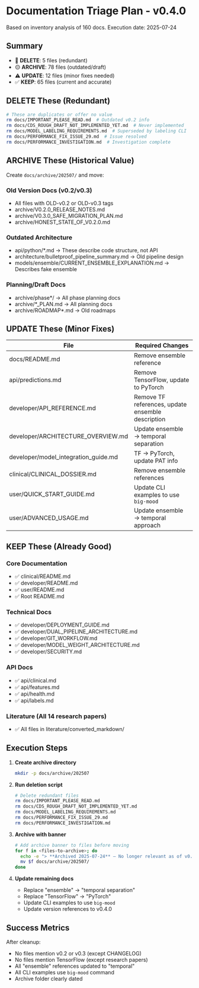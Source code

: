 # Documentation Triage Plan - v0.4.0

Based on inventory analysis of 160 docs. Execution date: 2025-07-24

## Summary
- 🔴 **DELETE**: 5 files (redundant)
- 🟡 **ARCHIVE**: 78 files (outdated/draft)
- ⚠️ **UPDATE**: 12 files (minor fixes needed)
- ✅ **KEEP**: 65 files (current and accurate)

## DELETE These (Redundant)

```bash
# These are duplicates or offer no value
rm docs/IMPORTANT_PLEASE_READ.md  # Outdated v0.2 info
rm docs/CDS_ROUGH_DRAFT_NOT_IMPLEMENTED_YET.md  # Never implemented
rm docs/MODEL_LABELING_REQUIREMENTS.md  # Superseded by labeling CLI
rm docs/PERFORMANCE_FIX_ISSUE_29.md  # Issue resolved
rm docs/PERFORMANCE_INVESTIGATION.md  # Investigation complete
```

## ARCHIVE These (Historical Value)

Create `docs/archive/202507/` and move:

### Old Version Docs (v0.2/v0.3)
- All files with OLD-v0.2 or OLD-v0.3 tags
- archive/V0.2.0_RELEASE_NOTES.md
- archive/V0.3.0_SAFE_MIGRATION_PLAN.md
- archive/HONEST_STATE_OF_V0.2.0.md

### Outdated Architecture
- api/python/*.md → These describe code structure, not API
- architecture/bulletproof_pipeline_summary.md → Old pipeline design
- models/ensemble/CURRENT_ENSEMBLE_EXPLANATION.md → Describes fake ensemble

### Planning/Draft Docs
- archive/phase*/ → All phase planning docs
- archive/*_PLAN.md → All planning docs
- archive/ROADMAP*.md → Old roadmaps

## UPDATE These (Minor Fixes)

| File | Required Changes |
|------|-----------------|
| docs/README.md | Remove ensemble reference |
| api/predictions.md | Remove TensorFlow, update to PyTorch |
| developer/API_REFERENCE.md | Remove TF references, update ensemble description |
| developer/ARCHITECTURE_OVERVIEW.md | Update ensemble → temporal separation |
| developer/model_integration_guide.md | TF → PyTorch, update PAT info |
| clinical/CLINICAL_DOSSIER.md | Remove ensemble references |
| user/QUICK_START_GUIDE.md | Update CLI examples to use `big-mood` |
| user/ADVANCED_USAGE.md | Update ensemble → temporal approach |

## KEEP These (Already Good)

### Core Documentation
- ✅ clinical/README.md
- ✅ developer/README.md  
- ✅ user/README.md
- ✅ Root README.md

### Technical Docs
- ✅ developer/DEPLOYMENT_GUIDE.md
- ✅ developer/DUAL_PIPELINE_ARCHITECTURE.md
- ✅ developer/GIT_WORKFLOW.md
- ✅ developer/MODEL_WEIGHT_ARCHITECTURE.md
- ✅ developer/SECURITY.md

### API Docs
- ✅ api/clinical.md
- ✅ api/features.md
- ✅ api/health.md
- ✅ api/labels.md

### Literature (All 14 research papers)
- ✅ All files in literature/converted_markdown/

## Execution Steps

1. **Create archive directory**
   ```bash
   mkdir -p docs/archive/202507
   ```

2. **Run deletion script**
   ```bash
   # Delete redundant files
   rm docs/IMPORTANT_PLEASE_READ.md
   rm docs/CDS_ROUGH_DRAFT_NOT_IMPLEMENTED_YET.md
   rm docs/MODEL_LABELING_REQUIREMENTS.md
   rm docs/PERFORMANCE_FIX_ISSUE_29.md
   rm docs/PERFORMANCE_INVESTIGATION.md
   ```

3. **Archive with banner**
   ```bash
   # Add archive banner to files before moving
   for f in <files-to-archive>; do
     echo -e "> **Archived 2025-07-24** – No longer relevant as of v0.4.0\n\n$(cat $f)" > $f
     mv $f docs/archive/202507/
   done
   ```

4. **Update remaining docs**
   - Replace "ensemble" → "temporal separation"
   - Replace "TensorFlow" → "PyTorch"
   - Update CLI examples to use `big-mood`
   - Update version references to v0.4.0

## Success Metrics

After cleanup:
- No files mention v0.2 or v0.3 (except CHANGELOG)
- No files mention TensorFlow (except research papers)
- All "ensemble" references updated to "temporal"
- All CLI examples use `big-mood` command
- Archive folder clearly dated